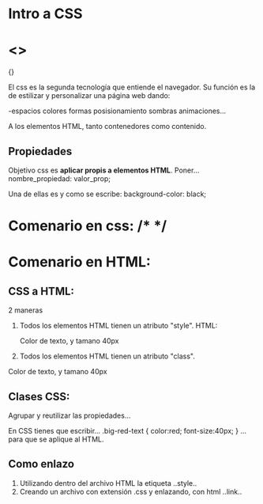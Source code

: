 # Intro a CSS

<>
=
{}


El css es la segunda tecnología que entiende el navegador. Su función es la de estilizar y personalizar una página web dando:

-espacios
colores
formas
posisionamiento
sombras
animaciones...

A los elementos  HTML, tanto contenedores como contenido.


## Propiedades

Objetivo css es **aplicar propis a elementos HTML**.
Poner... nombre_propiedad: valor_prop;

Una de ellas es y como se escribe:
background-color: black;

# Comenario en css: /*   */
# Comenario en HTML: <!-- -->

## CSS a HTML:

2 maneras 

1. Todos los elementos HTML tienen un atributo "style".
HTML:
        <p style="color;red;font-size;40px;"> Color de texto, y tamano 40px </p>

2. Todos los elementos HTML tienen un atributo "class".
<p class="big-red-text">Color de texto, y tamano 40px</p>

## Clases CSS:

Agrupar y reutilizar las propiedades...

En CSS tienes que escribir...
.big-red-text {
    color:red;
    font-size:40px;
}
... para que se aplique al HTML.

## Como enlazo

1. Utilizando dentro del archivo HTML la etiqueta ..style..
2. Creando un archivo con extensión .css y enlazando, con html ..link..



